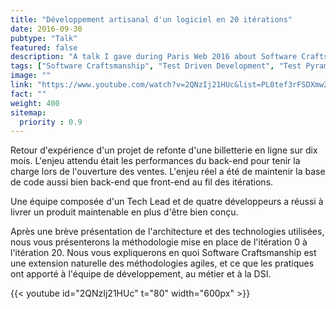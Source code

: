 ```yaml
---
title: "Développement artisanal d'un logiciel en 20 itérations"
date: 2016-09-30
pubtype: "Talk"
featured: false
description: "A talk I gave during Paris Web 2016 about Software Craftsmanship practices."
tags: ["Software Craftsmanship", "Test Driven Development", "Test Pyramid", "Tech Lead", "Technical Debt"]
image: ""
link: "https://www.youtube.com/watch?v=2QNzIj21HUc&list=PL0tef3rFSDXmw2xj_cU1r-Weyd3_i63xF"
fact: ""
weight: 400
sitemap:
  priority : 0.9
---
```

Retour d'expérience d'un projet de refonte d'une billetterie en ligne sur dix mois.
L'enjeu attendu était les performances du back-end pour tenir la charge lors de l'ouverture des ventes.
L'enjeu réel a été de maintenir la base de code aussi bien back-end que front-end au fil des itérations.

Une équipe composée d'un Tech Lead et de quatre développeurs a réussi à livrer un produit maintenable en plus d'être bien conçu.

Après une brève présentation de l'architecture et des technologies utilisées, nous vous présenterons la méthodologie mise en place de l'itération 0 à l'itération 20. Nous vous expliquerons en quoi Software Craftsmanship est une extension naturelle des méthodologies agiles, et ce que les pratiques ont apporté à l'équipe de développement, au métier et à la DSI.

{{< youtube id="2QNzIj21HUc" t="80" width="600px" >}}
